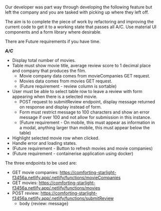 Our developer was part way through developing the following feature but left the company and you are tasked with picking up where they left off.

The aim is to complete the piece of work by refactoring and improving the current code to get it to a working state that passes all A/C. Use material UI components and a form library where desirable.

There are Future requirements if you have time.

***A/C***
* Display total number of movies.
* Table must show movie title, average review score to 1 decimal place and company that produces the film.
    * Movie company data comes from movieCompanies GET request.
    * Movies data comes from movies GET request.
    * (Future requirement - review column is sortable)
* User must be able to select table row to leave a review with form appearing when there is a selected movie.
    * POST request to submitReview endpoint, display message returned on response and display instead of form.
    * Form must restrict message to 100 characters and show an error message if over 100 and not allow for submission in this instance.
    * (Future requirement - On mobile, this must appear as information in a modal, anything larger than mobile, this must appear below the table)
* Highlight selected movie row when clicked.
* Handle error and loading states.
* (Future requirement - Button to refresh movies and movie companies)
* (Future requirement - containerise application using docker)

The three endpoints to be used are:
* GET movie companies: https://comforting-starlight-f3456a.netlify.app/.netlify/functions/movieCompanies
* GET movies: https://comforting-starlight-f3456a.netlify.app/.netlify/functions/movies
* POST review: https://comforting-starlight-f3456a.netlify.app/.netlify/functions/submitReview
    * body {review: message}
